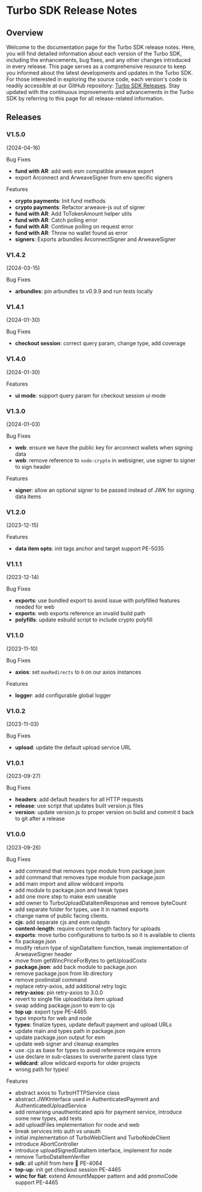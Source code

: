 # Turbo SDK Release Notes

## Overview

Welcome to the documentation page for the Turbo SDK release notes. Here, you will find detailed information about each version of the Turbo SDK, including the enhancements, bug fixes, and any other changes introduced in every release. This page serves as a comprehensive resource to keep you informed about the latest developments and updates in the Turbo SDK. For those interested in exploring the source code, each version's code is readily accessible at our GitHub repository: [Turbo SDK Releases](https://github.com/ardriveapp/turbo-sdk/releases). Stay updated with the continuous improvements and advancements in the Turbo SDK by referring to this page for all release-related information.

## Releases

### V1.5.0

(2024-04-16)

Bug Fixes

- **fund with AR**: add web esm compatible arweave export
- export Arconnect and ArweaveSigner from env specific signers

Features

- **crypto payments**: Init fund methods
- **crypto payments**: Refactor arweave-js out of signer
- **fund with AR**: Add ToTokenAmount helper utils
- **fund with AR**: Catch polling error
- **fund with AR**: Continue polling on request error
- **fund with AR**: Throw no wallet found as error
- **signers**: Exports arbundles ArconnectSigner and ArweaveSigner

### V1.4.2

(2024-03-15)

Bug Fixes

- **arbundles**: pin arbundles to v0.9.9 and run tests locally


### V1.4.1

(2024-01-30)

Bug Fixes

- **checkout session**: correct query param, change type, add coverage 

### V1.4.0 

(2024-01-30)

Features

- **ui mode**: support query param for checkout session ui mode 


### V1.3.0

(2024-01-03)

Bug Fixes

- **web**: ensure we have the public key for arconnect wallets when signing data
- **web**: remove reference to `node:crypto` in websigner, use signer to signer to sign header

Features

- **signer**: allow an optional signer to be passed instead of JWK for signing data items


### V1.2.0

(2023-12-15)

Features

- **data item opts**: init tags anchor and target support PE-5035


### V1.1.1

(2023-12-14)

Bug Fixes

- **exports**: use bundled export to avoid issue with polyfilled features needed for web
- **exports**: web exports reference an invalid build path 
- **polyfills**: update esbuild script to include crypto polyfill


### V1.1.0

(2023-11-10)

Bug Fixes

- **axios**: set `maxRedirects` to `0` on our axios instances

Features

- **logger**: add configurable global logger


### V1.0.2

(2023-11-03)

Bug Fixes

- **upload**: update the default upload service URL


### V1.0.1

(2023-09-27)

Bug Fixes

- **headers**: add default headers for all HTTP requests 
- **release**: use script that updates built version.js files 
- **version**: update version.js to proper version on build and commit it back to git after a release


### V1.0.0

(2023-09-26)

Bug Fixes

- add command that removes type module from package.json 
- add command that removes type module from package.json 
- add main import and allow wildcard imports
- add module to package.json and tweak types
- add one more step to make esm useable 
- add owner to TurboUploadDataItemResponse and remove byteCount 
- add separate folder for types, use it in named exports 
- change name of public facing clients. 
- **cjs**: add separate cjs and esm outputs 
- **content-length**: require content length factory for uploads 
- **exports**: move turbo configurations to turbo.ts so it is available to clients 
- fix package.json 
- modify return type of signDataItem function, tweak implementation of ArweaveSigner header 
- move from getWincPriceForBytes to getUploadCosts 
- **package.json**: add back module to package.json 
- remove package.json from lib directory 
- remove postinstall command 
- replace retry-axios, add additional retry logic 
- **retry-axios**: pin retry-axios to 3.0.0 
- revert to single file upload/data item upload 
- swap adding package.json to esm to cjs 
- **top up**: export type PE-4465 
- type imports for web and node 
- **types**: finalize types, update default payment and upload URLs 
- update main and types path in package.json 
- update package.json output for esm 
- update web signer and cleanup examples 
- use .cjs as base for types to avoid reference require errors 
- use declare in sub-classes to overwrite parent class type 
- **wildcard**: allow wildcard exports for older projects 
- wrong path for types! 

Features

- abstract axios to TurboHTTPService class 
- abstract JWKInterface used in AuthenticatedPayment and AuthenticatedUploadService 
- add remaining unauthenticated apis for payment service, introduce some new types, add tests 
- add uploadFiles implementation for node and web 
- break services into auth vs unauth 
- initial implementation of TurboWebClient and TurboNodeClient 
- introduce AbortController 
- introduce uploadSignedDataItem interface, implement for node 
- remove TurboDataItemVerifier 
- **sdk**: all uphill from here 🚀 PE-4064 
- **top-up**: init get checkout session PE-4465 
- **winc for fiat**: extend AmountMapper pattern and add promoCode support PE-4465
